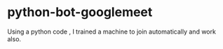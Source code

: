 # python-bot-googlemeet
Using a python code , I trained a machine to join automatically and work also.
